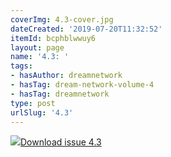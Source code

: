 ```yaml
---
coverImg: 4.3-cover.jpg
dateCreated: '2019-07-20T11:32:52'
itemId: bcphblwwuy6
layout: page
name: '4.3: '
tags:
- hasAuthor: dreamnetwork
- hasTag: dream-network-volume-4
- hasTag: dreamnetwork
type: post
urlSlug: '4.3'
---
```

<img class="card-journal-img" src="../images/4.3-rect.jpg"/><a href="../files/pdfs/Volume_4/4.3-The-Dream-Network-Vol.4-Issue-3.pdf" download="">Download issue 4.3</a>